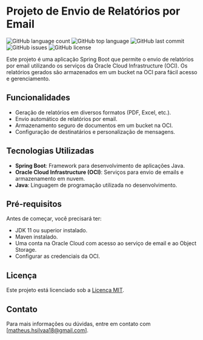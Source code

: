 # Projeto de Envio de Relatórios por Email
![GitHub language count](https://img.shields.io/github/last-commit/mateushenriquedasilva/seding-reports?color=orange)
![GitHub top language](https://img.shields.io/github/languages/top/mateushenriquedasilva/seding-reports?color=green)
![GitHub last commit](https://img.shields.io/github/last-commit/mateushenriquedasilva/seding-reports?color=orange)
![GitHub issues](https://img.shields.io/github/issues/mateushenriquedasilva/seding-reports?color=red)
![GitHub license](https://img.shields.io/github/license/mateushenriquedasilva/seding-reports?color=blueviolet)

Este projeto é uma aplicação Spring Boot que permite o envio de relatórios por email utilizando os serviços da Oracle Cloud Infrastructure (OCI). Os relatórios gerados são armazenados em um bucket na OCI para fácil acesso e gerenciamento.

## Funcionalidades

- Geração de relatórios em diversos formatos (PDF, Excel, etc.).
- Envio automático de relatórios por email.
- Armazenamento seguro de documentos em um bucket na OCI.
- Configuração de destinatários e personalização de mensagens.

## Tecnologias Utilizadas

- **Spring Boot**: Framework para desenvolvimento de aplicações Java.
- **Oracle Cloud Infrastructure (OCI)**: Serviços para envio de emails e armazenamento em nuvem.
- **Java**: Linguagem de programação utilizada no desenvolvimento.

## Pré-requisitos

Antes de começar, você precisará ter:

- JDK 11 ou superior instalado.
- Maven instalado.
- Uma conta na Oracle Cloud com acesso ao serviço de email e ao Object Storage.
- Configurar as credenciais da OCI.

## Licença

Este projeto está licenciado sob a [Licença MIT](LICENSE).

## Contato

Para mais informações ou dúvidas, entre em contato com [matheus.hsilvaa18@gmail.com]. 
